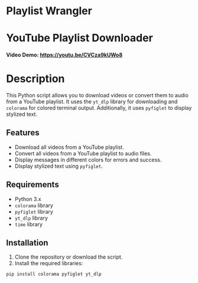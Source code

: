 # Playlist Wrangler
# YouTube Playlist Downloader

#### Video Demo:  <https://youtu.be/CVCza9kUWo8>

# Description

This Python script allows you to download videos or convert them to audio from a YouTube playlist. It uses the `yt_dlp` library for downloading and `colorama` for colored terminal output. Additionally, it uses `pyfiglet` to display stylized text.

## Features

- Download all videos from a YouTube playlist.
- Convert all videos from a YouTube playlist to audio files.
- Display messages in different colors for errors and success.
- Display stylized text using `pyfiglet`.

## Requirements

- Python 3.x
- `colorama` library
- `pyfiglet` library
- `yt_dlp` library
- `time` library

## Installation

1. Clone the repository or download the script.
2. Install the required libraries:

```bash
pip install colorama pyfiglet yt_dlp
